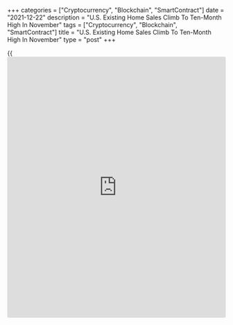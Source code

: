 +++
categories = ["Cryptocurrency", "Blockchain", "SmartContract"]
date = "2021-12-22"
description = "U.S. Existing Home Sales Climb To Ten-Month High In November"
tags = ["Cryptocurrency", "Blockchain", "SmartContract"]
title = "U.S. Existing Home Sales Climb To Ten-Month High In November"
type = "post"
+++

{{<iframe id="large-banner" src="https://www.bounty.group/#slide=21.0" width="100%" height="600" scrolling="no" style="border: 0px solid rgb(216, 221, 230); border-radius: 3px;">}}

A report released by the National Association of Realtors on Wednesday
showed U.S. existing home sales increased for the third straight month
in November, reaching their highest annual rate in ten months.

NAR said existing home sales jumped 1.9 percent to an annual rate of
6.46 million in November after climbing by 0.8 percent to a rate of 6.34
million in October.

With the continued increase, existing home sales reached their highest
annual rate since hitting 6.66 million in January.

The advance fell short of expectations, however, as economists had
expected existing home sales to surge up by 2.8 percent to an annual
rate of 6.52 million.

"Determined buyers were able to land housing before mortgage rates rise
further in the coming months," said NAR chief economist Lawrence Yun.
"Locking in a constant and firm mortgage payment motivated many
consumers who grew weary of escalating rents over the last year."

He added, "Mortgage rates are projected to jump in 2022, however, I
don't expect the imminent increase to be overly dramatic."

The report said housing inventory at the end of November totaled 1.11
million units, down 9.8 percent from 1.23 million in October and down
13.3 percent from 1.28 million a year ago.

The unsold inventory represents 2.1 months of supply at the current
sales compared to 2.3 months in both October and November of 2020.

Meanwhile, NAR said the median existing home price was $353,900 in
November, up 0.3 percent from $352,700 in October and up 13.9 percent
from $310,800 a year ago.

"Supply-chain disruptions for building new homes and labor shortages
have hindered bringing more inventory to the market," said Yun.
"Therefore, housing prices continue to march higher due to the near
record-low supply levels."

On Thursday, the Commerce Department is scheduled to release a separate
report on new homes sales in the month of November. New home sales are
expected to spike by 3.4 percent to an annual rate of 770,000.

For comments and feedback [contact](https://www.playgroundfx.com/contact/): editorial@rtt[news](https://www.letsplayfx.com/blog/forex-news-website/).com

[Economic News][1]

 **What parts of the world are seeing the best (and worst) economic
performances lately? Click[here][2] to check out our [Econ Scorecard][2]
and find out! See up-to-the-moment [ranking](https://www.playgroundfx.com/blog/crypto-exchange-ranking/)s for the best and worst
performers in [GDP][3], [unemployment rate][4], [inflation][5] and much
more.**

   1. www.rtt[news](https://www.letsplayfx.com/blog/forex-news-website/).com/Content/EconomicNews.aspx
   2. www.rtt[news](https://www.letsplayfx.com/blog/forex-news-website/).com/economic-scorecard/world-rank/industrial-production/highest-performance.aspx
   3. www.rtt[news](https://www.letsplayfx.com/blog/forex-news-website/).com/economic-scorecard/world-rank/GDP/highest-performance.aspx
   4. www.rtt[news](https://www.letsplayfx.com/blog/forex-news-website/).com/economic-scorecard/world-rank/unemployment-rate/lowest-performance.aspx
   5. www.rtt[news](https://www.letsplayfx.com/blog/forex-news-website/).com/economic-scorecard/world-rank/CPI/highest-performance.aspx